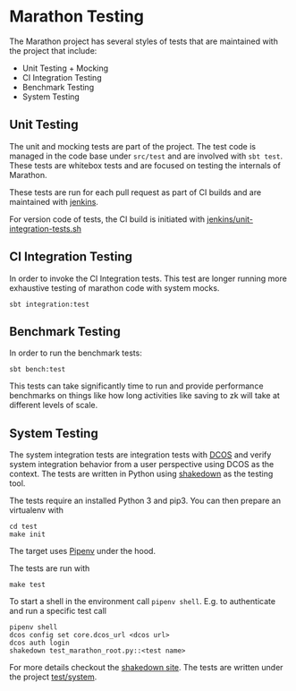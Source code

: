 # Marathon Testing

The Marathon project has several styles of tests that are maintained with the project that include:

* Unit Testing + Mocking
* CI Integration Testing
* Benchmark Testing
* System Testing

##  Unit Testing

The unit and mocking tests are part of the project.  The test code is managed in the
code base under `src/test` and are involved with `sbt test`.  These tests are whitebox tests and
are focused on testing the internals of Marathon.

These tests are run for each pull request as part of CI builds and are maintained with
[jenkins](https://velocity.mesosphere.com/service/velocity/view/Marathon/).

For version code of tests, the CI build is initiated with [jenkins/unit-integration-tests.sh](../jenkins/unit-integration-tests.sh)

## CI Integration Testing

In order to invoke the CI Integration tests.  This test are longer running more exhaustive testing
of marathon code with system mocks.

```
sbt integration:test
```

## Benchmark Testing

In order to run the benchmark tests:

```
sbt bench:test
```

This tests can take significantly time to run and provide performance benchmarks on things like
how long activities like saving to zk will take at different levels of scale.

## System Testing

The system integration tests are integration tests with [DCOS](http://dcos.io)
and verify system integration behavior from a user perspective using DCOS as the
context. The tests are written in Python using [shakedown](https://github.com/dcos/shakedown)
as the testing tool.

The tests require an installed Python 3 and pip3. You can then prepare an
virtualenv with

```
cd test
make init
```

The target uses [Pipenv](https://docs.pipenv.org/) under the hood.

The tests are run with

```
make test
```

To start a shell in the environment call `pipenv shell`. E.g. to authenticate
and run a specific test call

```
pipenv shell
dcos config set core.dcos_url <dcos url>
dcos auth login
shakedown test_marathon_root.py::<test name>
```

For more details checkout the [shakedown site](https://github.com/dcos/shakedown).
The tests are written under the project [test/system](system/README.md).
